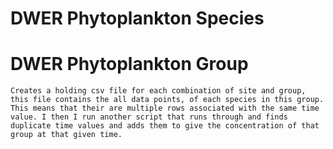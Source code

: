 # DWER Phytoplankton Species


# DWER Phytoplankton Group
    Creates a holding csv file for each combination of site and group, this file contains the all data points, of each species in this group. This means that their are multiple rows associated with the same time value. I then I run another script that runs through and finds duplicate time values and adds them to give the concentration of that group at that given time.